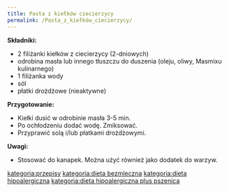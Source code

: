 ```yaml
---
title: Pasta z kiełków ciecierzycy
permalink: /Pasta_z_kiełków_ciecierzycy/
---
```


**Składniki:**

-   2 filiżanki kiełków z ciecierzycy (2-dniowych)
-   odrobina masła lub innego tłuszczu do duszenia (oleju, oliwy, Masmixu kulinarnego)
-   1 filiżanka wody
-   sól
-   płatki drożdżowe (nieaktywne)

**Przygotowanie:**

-   Kiełki dusić w odrobinie masła 3-5 min.
-   Po ochłodzeniu dodać wodę. Zmiksować.
-   Przyprawić solą i/lub płatkami drożdżowymi.

**Uwagi:**

-   Stosować do kanapek. Można użyć również jako dodatek do warzyw.

[kategoria:przepisy](/atopedia/kategoria:przepisy "wikilink") [kategoria:dieta bezmleczna](/atopedia/kategoria:dieta_bezmleczna "wikilink") [kategoria:dieta hipoalergiczna](/atopedia/kategoria:dieta_hipoalergiczna "wikilink") [kategoria:dieta hipoalergiczna plus pszenica](/atopedia/kategoria:dieta_hipoalergiczna_plus_pszenica "wikilink")